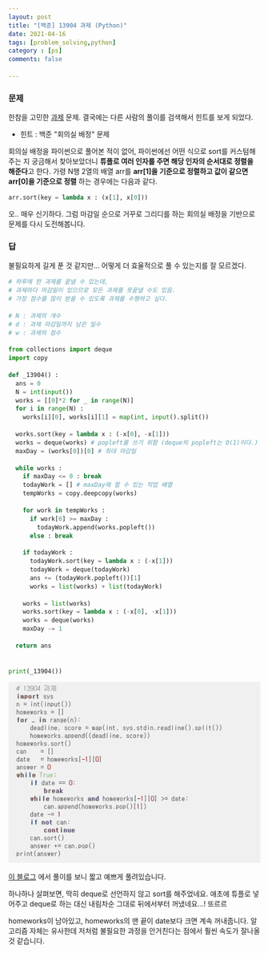 ```yaml
---
layout: post
title: "[백준] 13904 과제 (Python)"
date: 2021-04-16
tags: [problem_solving,python]
category : [ps]
comments: false

---
```


### 문제

한참을 고민한 [과제](https://www.acmicpc.net/problem/13904) 문제. 결국에는 다른 사람의 풀이를 검색해서 힌트를 보게 되었다.

- 힌트 : 백준 "회의실 배정" 문제

회의실 배정을 파이썬으로 풀어본 적이 없어, 파이썬에선 어떤 식으로 sort를 커스텀해주는 지 궁금해서 찾아보았더니 **튜플로 여러 인자를 주면 해당 인자의 순서대로 정렬을 해준다**고 한다. 가령 N행 2열의 배열 arr를 **arr[1]을 기준으로 정렬하고 값이 같으면 arr[0]을 기준으로 정렬** 하는 경우에는 다음과 같다.

```python
arr.sort(key = lambda x : (x[1], x[0]))
```

오.. 매우 신기하다. 그럼 마감일 순으로 거꾸로 그리디를 하는 회의실 배정을 기반으로 문제를 다시 도전해봅니다.



### 답

불필요하게 길게 푼 것 같지만... 어떻게 더 효율적으로 풀 수 있는지를 잘 모르겠다.

```python
# 하루에 한 과제를 끝낼 수 있는데,
# 과제마다 마감일이 있으므로 모든 과제를 못끝낼 수도 있음.
# 가장 점수를 많이 받을 수 있도록 과제를 수행하고 싶다.

# N : 과제의 개수
# d : 과제 마감일까지 남은 일수
# w : 과제의 점수

from collections import deque
import copy

def _13904() :
  ans = 0
  N = int(input())
  works = [[0]*2 for _ in range(N)]
  for i in range(N) :
    works[i][0], works[i][1] = map(int, input().split())
  
  works.sort(key = lambda x : (-x[0], -x[1]))
  works = deque(works) # popleft를 쓰기 위함 (deque의 popleft는 O(1)이다.)
  maxDay = (works[0])[0] # 최대 마감일

  while works :
    if maxDay <= 0 : break
    todayWork = [] # maxDay에 할 수 있는 작업 배열
    tempWorks = copy.deepcopy(works)
    
    for work in tempWorks :
      if work[0] >= maxDay :
        todayWork.append(works.popleft())
      else : break

    if todayWork :
      todayWork.sort(key = lambda x : (-x[1]))
      todayWork = deque(todayWork)
      ans += (todayWork.popleft())[1]
      works = list(works) + list(todayWork)
    
    works = list(works)
    works.sort(key = lambda x : (-x[0], -x[1]))
    works = deque(works)
    maxDay -= 1

  return ans


print(_13904())
```





![image-20210416233812104](../assets/img/image-20210416233812104.png)

[이 블로그](https://chinpa.tistory.com/34) 에서 풀이를 보니 짧고 예쁘게 풀려있습니다.

하나하나 살펴보면, 딱히 deque로 선언하지 않고 sort를 해주었네요. 애초에 튜플로 넣어주고 deque로 하는 대신 내림차순 그대로 뒤에서부터 꺼냈네요...! 또르르

homeworks이 남아있고, homeworks의 맨 끝이 date보다 크면 계속 꺼내줍니다. 알고리즘 자체는 유사한데 저처럼 불필요한 과정을 안거친다는 점에서 훨씬 속도가 잘나올 것 같습니다.



